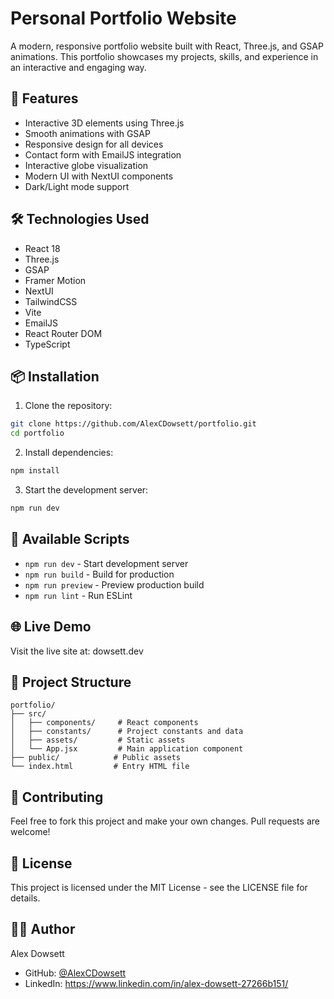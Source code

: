 # Personal Portfolio Website

A modern, responsive portfolio website built with React, Three.js, and GSAP animations. This portfolio showcases my projects, skills, and experience in an interactive and engaging way.

## 🚀 Features

- Interactive 3D elements using Three.js
- Smooth animations with GSAP
- Responsive design for all devices
- Contact form with EmailJS integration
- Interactive globe visualization
- Modern UI with NextUI components
- Dark/Light mode support

## 🛠️ Technologies Used

- React 18
- Three.js
- GSAP
- Framer Motion
- NextUI
- TailwindCSS
- Vite
- EmailJS
- React Router DOM
- TypeScript

## 📦 Installation

1. Clone the repository:
```bash
git clone https://github.com/AlexCDowsett/portfolio.git
cd portfolio
```

2. Install dependencies:
```bash
npm install
```

3. Start the development server:
```bash
npm run dev
```

## 🔧 Available Scripts

- `npm run dev` - Start development server
- `npm run build` - Build for production
- `npm run preview` - Preview production build
- `npm run lint` - Run ESLint

## 🌐 Live Demo

Visit the live site at: dowsett.dev

## 📝 Project Structure

```
portfolio/
├── src/
│   ├── components/     # React components
│   ├── constants/      # Project constants and data
│   ├── assets/         # Static assets
│   └── App.jsx         # Main application component
├── public/            # Public assets
└── index.html         # Entry HTML file
```

## 🤝 Contributing

Feel free to fork this project and make your own changes. Pull requests are welcome!

## 📄 License

This project is licensed under the MIT License - see the LICENSE file for details.

## 👨‍💻 Author

Alex Dowsett
- GitHub: [@AlexCDowsett](https://github.com/AlexCDowsett)
- LinkedIn: https://www.linkedin.com/in/alex-dowsett-27266b151/
